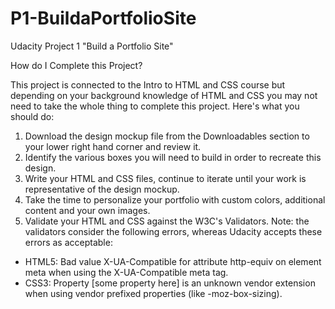 # P1-BuildaPortfolioSite
Udacity Project 1 "Build a Portfolio Site"

How do I Complete this Project?

This project is connected to the Intro to HTML and CSS course but depending on your background knowledge of HTML and CSS you may not need to take the whole thing to complete this project. Here's what you should do:

1. Download the design mockup file from the Downloadables section to your lower right hand corner and review it.
2. Identify the various boxes you will need to build in order to recreate this design.
3. Write your HTML and CSS files, continue to iterate until your work is representative of the design mockup.
4. Take the time to personalize your portfolio with custom colors, additional content and your own images.
5. Validate your HTML and CSS against the W3C's Validators. Note: the validators consider the following errors, whereas Udacity accepts these errors as acceptable:
  * HTML5: Bad value X-UA-Compatible for attribute http-equiv on element meta when using the X-UA-Compatible meta tag.
  * CSS3: Property [some property here] is an unknown vendor extension when using vendor prefixed properties (like -moz-box-sizing).
